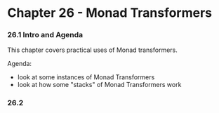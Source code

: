 # Chapter 26 - Monad Transformers

### 26.1 Intro and Agenda

This chapter covers practical uses of Monad transformers.

Agenda:
* look at some instances of Monad Transformers
* look at how some "stacks" of Monad Transformers work

### 26.2

